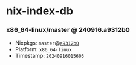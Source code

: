 # nix-index-db
### x86_64-linux/master @ 240916.a9312b0
- Nixpkgs: `master`@[`a9312b0`](https://github.com/NixOS/nixpkgs/commit/a9312b0ca0c865ff91afc2dc17afcf52ac1404eb)
- Platform: `x86_64-linux`
- Timestamp: `20240916015603`
